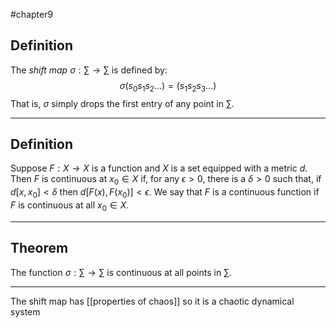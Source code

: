 #chapter9
## Definition
The *shift map* $\sigma:\sum\rightarrow\sum$ is defined by: $$\sigma (s_0 s_1 s_2 \dots ) = (s_1 s_2 s_3 \dots)$$ That is, $\sigma$ simply drops the first entry of any point in $\sum$. 

---

## Definition
Suppose $F:X\rightarrow X$ is a function and $X$ is a set equipped with a metric $d$. Then $F$ is continuous at $x_0 \in X$ if, for any $\epsilon > 0$, there is a $\delta > 0$ such that, if $d[x, x_0 ] <\delta$ then $d[F(x),F(x_0 )] < \epsilon$. We say that $F$ is a continuous function if $F$ is continuous at all $x_0 \in X$.

---
## Theorem
The function $\sigma :\sum\rightarrow\sum$ is continuous at all points in $\sum$.

---


The shift map has [[properties of chaos]] so it is a chaotic dynamical system
